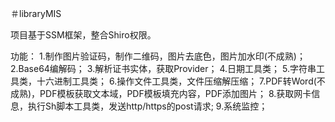 ＃libraryMIS

项目基于SSM框架，整合Shiro权限。

功能：
1.制作图片验证码，制作二维码，图片去底色，图片加水印(不成熟)；
2.Base64编解码；
3.解析证书实体，获取Provider；
4.日期工具类；
5.字符串工具类，十六进制工具类；
6.操作文件工具类，文件压缩解压缩；
7.PDF转Word(不成熟)，PDF模板获取文本域，PDF模板填充内容，PDF添加图片；
8.获取网卡信息，执行Sh脚本工具类，发送http/https的post请求;
9.系统监控；

